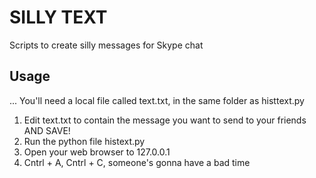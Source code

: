 # SILLY TEXT
Scripts to create silly messages for Skype chat
## Usage
...
You'll need a local file called text.txt, in the same folder as histtext.py
1. Edit text.txt to contain the message you want to send to your friends AND SAVE!
2. Run the python file histext.py
3. Open your web browser to 127.0.0.1
4. Cntrl + A, Cntrl + C, someone's gonna have a bad time
